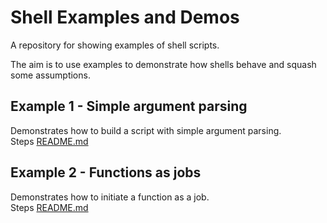 # Shell Examples and Demos
A repository for showing examples of shell scripts.

The aim is to use examples to demonstrate how shells behave and squash some assumptions. 

## Example 1 - Simple argument parsing
Demonstrates how to build a script with simple argument parsing.  
Steps [README.md](./01_argument_parsing/README.md)  

## Example 2 - Functions as jobs
Demonstrates how to initiate a function as a job.  
Steps [README.md](./02_job_functions/README.md)  
